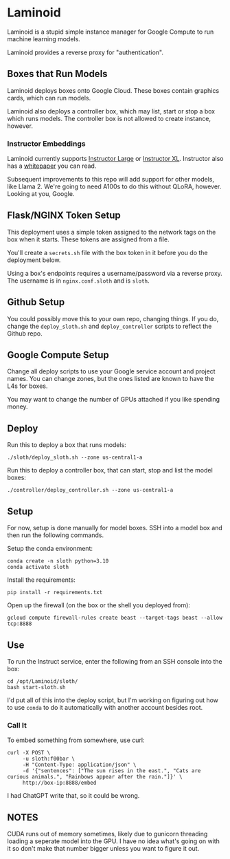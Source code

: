 # Laminoid
Laminoid is a stupid simple instance manager for Google Compute to run machine learning models. 

Laminoid provides a reverse proxy for "authentication".

## Boxes that Run Models
Laminoid deploys boxes onto Google Cloud. These boxes contain graphics cards, which can run models.

Laminoid also deploys a controller box, which may list, start or stop a box which runs models. The controller box is not allowed to create instance, however.

### Instructor Embeddings
Laminoid currently supports [Instructor Large](https://huggingface.co/hkunlp/instructor-large) or [Instructor XL](https://huggingface.co/hkunlp/instructor-xl). Instructor also has a [whitepaper](https://arxiv.org/abs/2212.09741) you can read.

Subsequent improvements to this repo will add support for other models, like Llama 2. We're going to need A100s to do this without QLoRA, however. Looking at you, Google.

## Flask/NGINX Token Setup
This deployment uses a simple token assigned to the network tags on the box when it starts. These tokens are assigned from a file.

You'll create a `secrets.sh` file with the box token in it before you do the deployment below.

Using a box's endpoints requires a username/password via a reverse proxy. The username is in `nginx.conf.sloth` and is `sloth`.

## Github Setup
You could possibly move this to your own repo, changing things. If you do, change the `deploy_sloth.sh` and `deploy_controller` scripts to reflect the Github repo.

## Google Compute Setup
Change all deploy scripts to use your Google service account and project names. You can change zones, but the ones listed are known to have the L4s for boxes.

You may want to change the number of GPUs attached if you like spending money.

## Deploy
Run this to deploy a box that runs models:

```
./sloth/deploy_sloth.sh --zone us-central1-a
```

Run this to deploy a controller box, that can start, stop and list the model boxes:
```
./controller/deploy_controller.sh --zone us-central1-a
```

## Setup
For now, setup is done manually for model boxes. SSH into a model box and then run the following commands.

Setup the conda environment:

```
conda create -n sloth python=3.10
conda activate sloth
```

Install the requirements:

```
pip install -r requirements.txt
```

Open up the firewall (on the box or the shell you deployed from):

```
gcloud compute firewall-rules create beast --target-tags beast --allow tcp:8888
```

## Use
To run the Instruct service, enter the following from an SSH console into the box:

```
cd /opt/Laminoid/sloth/
bash start-sloth.sh
```

I'd put all of this into the deploy script, but I'm working on figuring out how to use `conda` to do it automatically with another account besides root.

### Call It
To embed something from somewhere, use curl:

```
curl -X POST \
     -u sloth:f00bar \
     -H "Content-Type: application/json" \
     -d '{"sentences": ["The sun rises in the east.", "Cats are curious animals.", "Rainbows appear after the rain."]}' \
     http://box-ip:8888/embed
```

I had ChatGPT write that, so it could be wrong.

## NOTES
CUDA runs out of memory sometimes, likely due to gunicorn threading loading a seperate model into the GPU. I have no idea what's going on with it so don't make that number bigger unless you want to figure it out.

